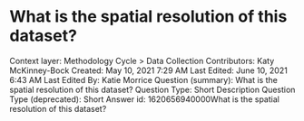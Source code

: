 # What is the spatial resolution of this dataset?

Context layer: Methodology Cycle > Data Collection
Contributors: Katy McKinney-Bock
Created: May 10, 2021 7:29 AM
Last Edited: June 10, 2021 6:43 AM
Last Edited By: Katie Morrice
Question (summary): What is the spatial resolution of this dataset?
Question Type: Short Description
Question Type (deprecated): Short Answer
id: 1620656940000What is the spatial resolution of this dataset?